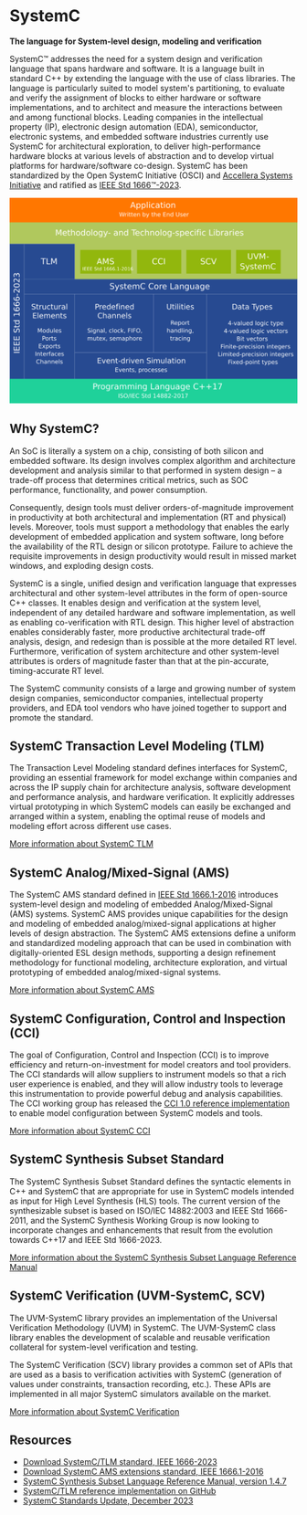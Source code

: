 # SystemC

**The language for System-level design, modeling and verification**

SystemC™ addresses the need for a system design and verification language that spans hardware and software. It is a language built in standard C++ by extending the language with the use of class libraries. The language is particularly suited to model system's partitioning, to evaluate and verify the assignment of blocks to either hardware or software implementations, and to architect and measure the interactions between and among functional blocks. Leading companies in the intellectual property (IP), electronic design automation (EDA), semiconductor, electronic systems, and embedded software industries currently use SystemC for architectural exploration, to deliver high-performance hardware blocks at various levels of abstraction and to develop virtual platforms for hardware/software co-design. SystemC has been standardized by the Open SystemC Initiative (OSCI) and [Accellera Systems Initiative][1] and ratified as [IEEE Std 1666™-2023][2].

![image](/images/systemc-architecture.svg)

## Why SystemC?

An SoC is literally a system on a chip, consisting of both silicon and embedded software. Its design involves complex algorithm and architecture development and analysis similar to that performed in system design – a trade-off process that determines critical metrics, such as SOC performance, functionality, and power consumption.

Consequently, design tools must deliver orders-of-magnitude improvement in productivity at both architectural and implementation (RT and physical) levels. Moreover, tools must support a methodology that enables the early development of embedded application and system software, long before the availability of the RTL design or silicon prototype. Failure to achieve the requisite improvements in design productivity would result in missed market windows, and exploding design costs.

SystemC is a single, unified design and verification language that expresses architectural and other system-level attributes in the form of open-source C++ classes. It enables design and verification at the system level, independent of any detailed hardware and software implementation, as well as enabling co-verification with RTL design. This higher level of abstraction enables considerably faster, more productive architectural trade-off analysis, design, and redesign than is possible at the more detailed RT level. Furthermore, verification of system architecture and other system-level attributes is orders of magnitude faster than that at the pin-accurate, timing-accurate RT level.

The SystemC community consists of a large and growing number of system design companies, semiconductor companies, intellectual property providers, and EDA tool vendors who have joined together to support and promote the standard.

## SystemC Transaction Level Modeling (TLM)

The Transaction Level Modeling standard defines interfaces for SystemC, providing an essential framework for model exchange within companies and across the IP supply chain for architecture analysis, software development and performance analysis, and hardware verification. It explicitly addresses virtual prototyping in which SystemC models can easily be exchanged and arranged within a system, enabling the optimal reuse of models and modeling effort across different use cases.

[More information about SystemC TLM](/overview/systemc-tlm/)

## SystemC Analog/Mixed-Signal (AMS)

The SystemC AMS standard defined in [IEEE Std 1666.1-2016][3] introduces system-level design and modeling of embedded Analog/Mixed-Signal (AMS) systems. SystemC AMS provides unique capabilities for the design and modeling of embedded analog/mixed-signal applications at higher levels of design abstraction. The SystemC AMS extensions define a uniform and standardized modeling approach that can be used in combination with digitally-oriented ESL design methods, supporting a design refinement methodology for functional modeling, architecture exploration, and virtual prototyping of embedded analog/mixed-signal systems.

[More information about SystemC AMS](/overview/systemc-ams/)

## SystemC Configuration, Control and Inspection (CCI)

The goal of Configuration, Control and Inspection (CCI) is to improve efficiency and return-on-investment for model creators and tool providers. The CCI standards will allow suppliers to instrument models so that a rich user experience is enabled, and they will allow industry tools to leverage this instrumentation to provide powerful debug and analysis capabilities. The CCI working group has released the [CCI 1.0 reference implementation][7] to enable model configuration between SystemC models and tools.

[More information about SystemC CCI](/overview/systemc-cci/)

## SystemC Synthesis Subset Standard

The SystemC Synthesis Subset Standard defines the syntactic elements in C++ and SystemC that are appropriate for use in SystemC models intended as input for High Level Synthesis (HLS) tools. The current version of the synthesizable subset is based on ISO/IEC 14882:2003 and IEEE Std 1666-2011, and the SystemC Synthesis Working Group is now looking to incorporate changes and enhancements that result from the evolution towards C++17 and IEEE Std 1666-2023.

[More information about the SystemC Synthesis Subset Language Reference Manual][6]

## SystemC Verification (UVM-SystemC, SCV)

The UVM-SystemC library provides an implementation of the Universal Verification Methodology (UVM) in SystemC. The UVM-SystemC class library enables the development of scalable and reusable verification collateral for system-level verification and testing.

The SystemC Verification (SCV) library provides a common set of APIs that are used as a basis to verification activities with SystemC (generation of values under constraints, transaction recording, etc.). These APIs are implemented in all major SystemC simulators available on the market.

[More information about SystemC Verification](/overview/systemc-verification/)

## Resources

* [Download SystemC/TLM standard, IEEE 1666-2023][2] 
* [Download SystemC AMS extensions standard, IEEE 1666.1-2016][3]
* [SystemC Synthesis Subset Language Reference Manual, version 1.4.7][6]
* [SystemC/TLM reference implementation on GitHub][4]
* [SystemC Standards Update, December 2023][5]
  

[1]: https://accellera.org
[2]: https://ieeexplore.ieee.org/document/10246125
[3]: https://standards.ieee.org/standard/1666_1-2016.html
[4]: https://github.com/accellera-official/systemc
[5]: https://workspace.accellera.org/document/dl/12212
[6]: https://www.accellera.org/images/downloads/standards/systemc/SystemC_Synthesis_Subset_1_4_7.pdf
[7]: https://github.com/accellera-official/cci
